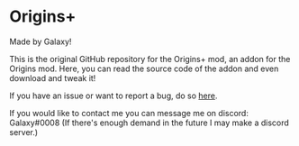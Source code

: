 # Origins+

Made by Galaxy!

This is the original GitHub repository for the Origins+ mod, an addon for the Origins mod. Here, you can read the source code of the addon and even download and tweak it!

If you have an issue or want to report a bug, do so [here](https://github.com/GalaxyCodes/OriginsPlus/issues).

If you would like to contact me you can message me on discord: Galaxy#0008
(If there's enough demand in the future I may make a discord server.)
